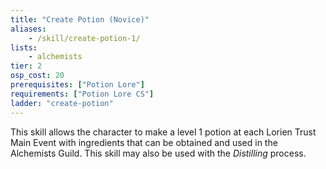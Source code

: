```yaml
---
title: "Create Potion (Novice)"
aliases:
    - /skill/create-potion-1/
lists:
    - alchemists
tier: 2
osp_cost: 20
prerequisites: ["Potion Lore"]
requirements: ["Potion Lore CS"]
ladder: "create-potion"
---
```

This skill allows the character to make a level 1 potion at each Lorien Trust Main Event with ingredients that can be obtained and used in the Alchemists Guild. This skill may also be used with the _Distilling_ process.